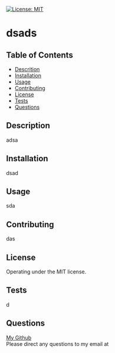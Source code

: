 [![License: MIT](https://img.shields.io/badge/License-MIT-yellow.svg)](https://opensource.org/licenses/MIT)
# dsads

## Table of Contents
- [Descrition](#description)
- [Installation](#installation)
- [Usage](#usage)
- [Contributing](#contributing)
- [License](#license)
- [Tests](#tests)
- [Questions](#questions)

## Description

adsa

## Installation

dsad

## Usage

sda

## Contributing

das

## License

Operating under the MIT license.

## Tests

d

## Questions
[My Github](https://github.com/dsa)    
Please direct any questions to my email at <das>